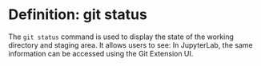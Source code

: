 # Definition: git status

The `git status` command is used to display the state of the working directory and staging area. It allows users to see:
In JupyterLab, the same information can be accessed using the Git Extension UI.
